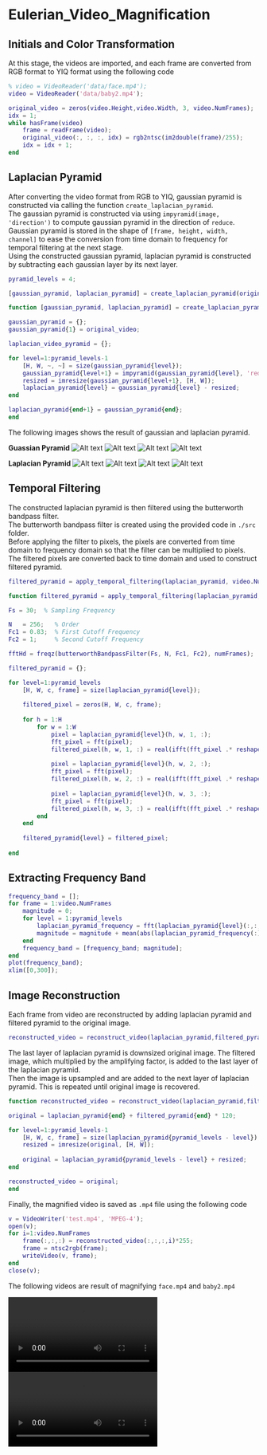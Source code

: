 # Eulerian_Video_Magnification

## Initials and Color Transformation

At this stage, the videos are imported, and each frame are converted from RGB format to YIQ format using the following code
   
```matlab
% video = VideoReader('data/face.mp4');
video = VideoReader('data/baby2.mp4');

original_video = zeros(video.Height,video.Width, 3, video.NumFrames);
idx = 1;
while hasFrame(video)
    frame = readFrame(video);
    original_video(:, :, :, idx) = rgb2ntsc(im2double(frame)/255);
    idx = idx + 1;
end
```

## Laplacian Pyramid

After converting the video format from RGB to YIQ, gaussian pyramid is constructed via calling the function `create_laplacian_pyramid`.  
The gaussian pyramid is constructed via using `impyramid(image, 'direction')` to compute gaussian pyramid in the direction of `reduce`.   
Gaussian pyramid is stored in the shape of `[frame, height, width, channel]` to ease the conversion from time domain to frequency for temporal filtering at the next stage.   
Using the constructed gaussian pyramid, laplacian pyramid is constructed by subtracting each gaussian layer by its next layer.   

```matlab
pyramid_levels = 4;

[gaussian_pyramid, laplacian_pyramid] = create_laplacian_pyramid(original_video,pyramid_levels);
```

```matlab
function [gaussian_pyramid, laplacian_pyramid] = create_laplacian_pyramid(original_video,pyramid_levels)

gaussian_pyramid = {};
gaussian_pyramid{1} = original_video;

laplacian_video_pyramid = {};

for level=1:pyramid_levels-1
    [H, W, ~, ~] = size(gaussian_pyramid{level});
    gaussian_pyramid{level+1} = impyramid(gaussian_pyramid{level}, 'reduce');
    resized = imresize(gaussian_pyramid{level+1}, [H, W]);
    laplacian_pyramid{level} = gaussian_pyramid{level} - resized;
end

laplacian_pyramid{end+1} = gaussian_pyramid{end};
end
```

The following images shows the result of gaussian and laplacian pyramid.   

**Guassian Pyramid**
![Alt text](/images/gaussian_1.png)
![Alt text](/images/gaussian_2.png)
![Alt text](/images/gaussian_3.png)
![Alt text](/images/gaussian_4.png)

**Laplacian Pyramid**
![Alt text](/images/laplacian_1.png)
![Alt text](/images/laplacian_2.png)
![Alt text](/images/laplacian_3.png)
![Alt text](/images/laplacian_4.png)

## Temporal Filtering
The constructed laplacian pyramid is then filtered using the butterworth bandpass filter.   
The butterworth bandpass filter is created using the provided code in `./src` folder.   
Before applying the filter to pixels, the pixels are converted from time domain to frequency domain so that the filter can be multiplied to pixels.  
The filtered pixels are converted back to time domain and used to construct filtered pyramid.  

```matlab
filtered_pyramid = apply_temporal_filtering(laplacian_pyramid, video.NumFrames, pyramid_levels);
```
```matlab
function filtered_pyramid = apply_temporal_filtering(laplacian_pyramid, numFrames, pyramid_levels)

Fs = 30;  % Sampling Frequency

N   = 256;   % Order
Fc1 = 0.83;  % First Cutoff Frequency
Fc2 = 1;     % Second Cutoff Frequency

fftHd = freqz(butterworthBandpassFilter(Fs, N, Fc1, Fc2), numFrames);

filtered_pyramid = {};

for level=1:pyramid_levels
    [H, W, c, frame] = size(laplacian_pyramid{level});
    
    filtered_pixel = zeros(H, W, c, frame);
    
    for h = 1:H
        for w = 1:W
            pixel = laplacian_pyramid{level}(h, w, 1, :);
            fft_pixel = fft(pixel);
            filtered_pixel(h, w, 1, :) = real(ifft(fft_pixel .* reshape(fftHd, [1,1,1,numFrames])));
            
            pixel = laplacian_pyramid{level}(h, w, 2, :);
            fft_pixel = fft(pixel);
            filtered_pixel(h, w, 2, :) = real(ifft(fft_pixel .* reshape(fftHd, [1,1,1,numFrames])));
            
            pixel = laplacian_pyramid{level}(h, w, 3, :);
            fft_pixel = fft(pixel);
            filtered_pixel(h, w, 3, :) = real(ifft(fft_pixel .* reshape(fftHd, [1,1,1,numFrames])));
        end
    end
    
    filtered_pyramid{level} = filtered_pixel;
    
end
```

## Extracting Frequency Band
```matlab
frequency_band = [];
for frame = 1:video.NumFrames
    magnitude = 0;
    for level = 1:pyramid_levels
        laplacian_pyramid_frequency = fft(laplacian_pyramid{level}(:,:,:,frame));
        magnitude = magnitude + mean(abs(laplacian_pyramid_frequency(:)));
    end
    frequency_band = [frequency_band; magnitude];
end
plot(frequency_band);
xlim([0,300]);
```

## Image Reconstruction
Each frame from video are reconstructed by adding laplacian pyramid and filtered pyramid to the original image.
```matlab 
reconstructed_video = reconstruct_video(laplacian_pyramid,filtered_pyramid, pyramid_levels);
```

The last layer of laplacian pyramid is downsized original image. The filtered image, which multiplied by the amplifying factor, is added to the last layer of the laplacian pyramid.  
Then the image is upsampled and are added to the next layer of laplacian pyramid. This is repeated until original image is recovered. 

```matlab
function reconstructed_video = reconstruct_video(laplacian_pyramid,filtered_pyramid, pyramid_levels)

original = laplacian_pyramid{end} + filtered_pyramid{end} * 120;

for level=1:pyramid_levels-1
    [H, W, c, frame] = size(laplacian_pyramid{pyramid_levels - level});
    resized = imresize(original, [H, W]);
    
    original = laplacian_pyramid{pyramid_levels - level} + resized;
end

reconstructed_video = original;
end
```

Finally, the magnified video is saved as `.mp4` file using the following code
```matlab
v = VideoWriter('test.mp4', 'MPEG-4');
open(v);
for i=1:video.NumFrames
    frame(:,:,:) = reconstructed_video(:,:,:,i)*255;
    frame = ntsc2rgb(frame);
    writeVideo(v, frame);
end
close(v);
```

The following videos are result of magnifying `face.mp4` and `baby2.mp4`

![](/face.mp4)
![](/baby2.mp4)

